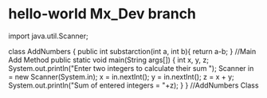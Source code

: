 # hello-world Mx_Dev branch
import java.util.Scanner;
 
class AddNumbers
{
   public int substarction(int a, int b){
   return a-b;
   }
   //Main Add Method
   public static void main(String args[])
   {
      int x, y, z;
      System.out.println("Enter two integers to calculate their sum ");
      Scanner in = new Scanner(System.in);
      x = in.nextInt();
      y = in.nextInt();
      z = x + y;
      System.out.println("Sum of entered integers = "+z);
   }
}
//AddNumbers Class
